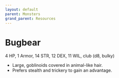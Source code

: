 ```yaml
---
layout: default
parent: Monsters
grand_parent: Resources
---
```


# Bugbear

4 HP, 1 Armor, 14 STR, 12 DEX, 11 WIL, club (d8, bulky)

- Large, goblinoids covered in animal-like hair.
- Prefers stealth and trickery to gain an advantage.
